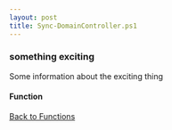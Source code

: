 ```yaml
---
layout: post
title: Sync-DomainController.ps1
---
```


### something exciting

Some information about the exciting thing

#### Function

<script src="https://gist-it.appspot.com/github.com/BanterBoy/scripts-blog/blob/master/PowerShell/functions/activeDirectory/Sync-DomainController.ps1"></script>

<a href="/menu/_pages/functions.html">Back to Functions</a>
